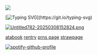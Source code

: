 ![](https://komarev.com/ghpvc/?username=BENEVOLENT-DAY&color=gray)

[![Typing SVG](https://readme-typing-svg.demolab.com?font=IM+Fell+DW+Pica&weight=500&size=18&duration=1000&pause=1500&color=8599A0&center=true&width=435&lines=and+if+dreams+can+come+true%2C;what+does+that+say+about+nightmares%3F;i%E2%80%99ll+stay+awake+tonight.)](https://git.io/typing-svg)

[![Untitled782-20250308152824.png](https://i.postimg.cc/44QXtGs1/Untitled782-20250308152824.png)](https://postimg.cc/bddXcKGG)

[atabook](https://4saken.atabook.org) [rentry](https://rentry.co/babble) [prns page](https://en.pronouns.page/@velvian) [strawpage](https://doublefedora.straw.page/)

[![spotify-github-profile](https://spotify-github-profile.kittinanx.com/api/view?uid=316jynlqyyw2teijbwdr2dzem624&cover_image=true&theme=novatorem&show_offline=false&background_color=121212&interchange=false&bar_color=cbf0ff&bar_color_cover=false)](https://github.com/kittinan/spotify-github-profile)
⠀⠀ ⠀⠀⠀ ⠀⠀⠀⠀ ⠀⠀⠀ ⠀⠀⠀⠀ ⠀⠀⠀ ⠀⠀⠀⠀ ⠀⠀⠀ ⠀⠀⠀⠀ ⠀⠀⠀ ⠀⠀⠀⠀ ⠀⠀⠀ ⠀⠀
